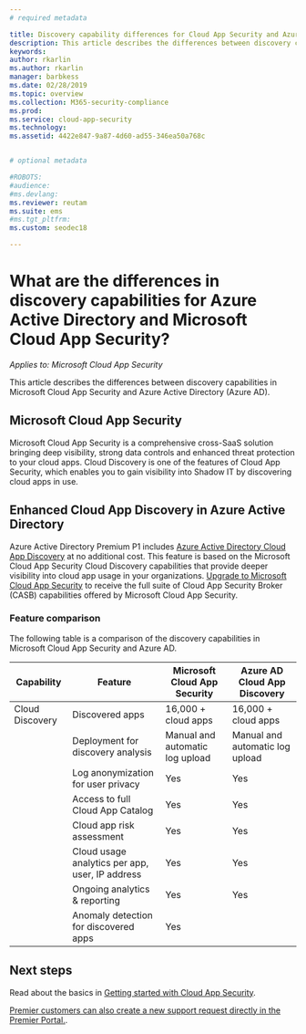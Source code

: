 ```yaml
---
# required metadata

title: Discovery capability differences for Cloud App Security and Azure AD
description: This article describes the differences between discovery capabilities in Microsoft Cloud App Security and Azure AD.
keywords:
author: rkarlin
ms.author: rkarlin
manager: barbkess
ms.date: 02/28/2019
ms.topic: overview
ms.collection: M365-security-compliance
ms.prod:
ms.service: cloud-app-security
ms.technology:
ms.assetid: 4422e847-9a87-4d60-ad55-346ea50a768c


# optional metadata

#ROBOTS:
#audience:
#ms.devlang:
ms.reviewer: reutam
ms.suite: ems
#ms.tgt_pltfrm:
ms.custom: seodec18

---
```

# What are the differences in discovery capabilities for Azure Active Directory and Microsoft Cloud App Security?

*Applies to: Microsoft Cloud App Security*

This article describes the differences between discovery capabilities in Microsoft Cloud App Security and Azure Active Directory (Azure AD).

## Microsoft Cloud App Security 

Microsoft Cloud App Security is a comprehensive cross-SaaS solution bringing deep visibility, strong data controls and enhanced threat protection to your cloud apps. Cloud Discovery is one of the features of Cloud App Security, which enables you to gain visibility into Shadow IT by discovering cloud apps in use. 

## Enhanced Cloud App Discovery in Azure Active Directory

Azure Active Directory Premium P1 includes [Azure Active Directory Cloud App Discovery](https://aka.ms/caddocsnew) at no additional cost. This feature is based on the Microsoft Cloud App Security Cloud Discovery capabilities that provide deeper visibility into cloud app usage in your organizations. [Upgrade to Microsoft Cloud App Security](https://www.microsoft.com/cloud-platform/cloud-app-security) to receive the full suite of Cloud App Security Broker (CASB) capabilities offered by Microsoft Cloud App Security.

### Feature comparison

The following table is a comparison of the discovery capabilities in Microsoft Cloud App Security and Azure AD.

|Capability|Feature|Microsoft Cloud App Security|Azure AD Cloud App Discovery|
|----|----|----|----|
|Cloud Discovery|Discovered apps|16,000 + cloud apps|16,000 + cloud apps|
||Deployment for discovery analysis|Manual and automatic log upload|Manual and automatic log upload|
||Log anonymization for user privacy|Yes|Yes|
||Access to full Cloud App Catalog|Yes|Yes|
||Cloud app risk assessment|Yes|Yes|
||Cloud usage analytics per app, user, IP address|Yes|Yes|
||Ongoing analytics & reporting|Yes|Yes|
||Anomaly detection for discovered apps|Yes||

## Next steps 

Read about the basics in [Getting started with Cloud App Security](getting-started-with-cloud-app-security.md).    

[Premier customers can also create a new support request directly in the Premier Portal.](https://premier.microsoft.com/).   
